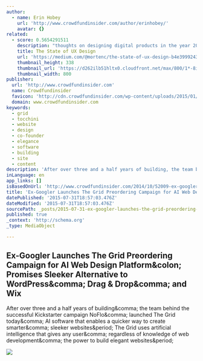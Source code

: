 ```yaml
---
author:
  - name: Erin Hobey
    url: 'http://www.crowdfundinsider.com/author/erinhobey/'
    avatar: {}
related:
  - score: 0.5654291511
    description: "thoughts on designing digital products in the year 2015 User experience design has come a long way since Don Norman coined the term in the 90's. It has gone from esoteric industry terminology to a being one of the most in-demand disciplines in the technology sector - in only a matter of years."
    title: The State of UX Design
    url: 'https://medium.com/@mortenc/the-state-of-ux-design-b4e3999243e5'
    thumbnail_height: 338
    thumbnail_url: 'https://d262ilb51hltx0.cloudfront.net/max/800/1*-8iPkn54gv7DdJTBOurWUw.jpeg'
    thumbnail_width: 800
publisher:
  url: 'http://www.crowdfundinsider.com'
  name: Crowdfundinsider
  favicon: 'http://cdn.crowdfundinsider.com/wp-content/uploads/2015/01/Crowdfund-Insider-Logo-54b72a2fv1_site_icon-32x32.png'
  domain: www.crowdfundinsider.com
keywords:
  - grid
  - tocchini
  - website
  - design
  - co-founder
  - elegance
  - software
  - building
  - site
  - content
description: 'After over three and a half years of building, the team behind the successful Kickstarter campaign NoFlo, launched The Grid today, AI software that enables a quicker way to create smarter, sleeker websites. The Grid uses artificial intelligence that gives any user, regardless of knowledge of web development, the power to build elegant websites.'
inLanguage: en
app_links: []
isBasedOnUrl: 'http://www.crowdfundinsider.com/2014/10/52009-ex-googler-launches-pretail-campaign-a1-grid-web-design-platform-sleeker-alternative-wordpress-dragondrop-wix-ensures-output-elegance/'
title: 'Ex-Googler Launches The Grid Preordering Campaign for AI Web Design Platform: Promises Sleeker Alternative to WordPress, Drag & Drop, and Wix'
datePublished: '2015-07-31T18:57:03.476Z'
dateModified: '2015-07-31T18:57:03.476Z'
sourcePath: _posts/2015-07-31-ex-googler-launches-the-grid-preordering-campaign-for-ai-web.md
published: true
_context: 'http://schema.org'
_type: MediaObject

---
```

<article style=""><h1>Ex-Googler Launches The Grid Preordering Campaign for AI Web Design Platform&amp;colon; Promises Sleeker Alternative to WordPress&amp;comma; Drag &amp; Drop&amp;comma; and Wix</h1><p>After over three and a half years of building&amp;comma; the team behind the successful Kickstarter campaign NoFlo&amp;comma; launched The Grid today&amp;comma; AI software that enables a quicker way to create smarter&amp;comma; sleeker websites&amp;period; The Grid uses artificial intelligence that gives any user&amp;comma; regardless of knowledge of web development&amp;comma; the power to build elegant websites&amp;period;</p><img src="http://cdn.crowdfundinsider.com/wp-content/uploads/2014/10/the-grid-team-2-600x400.jpg" /></article>
